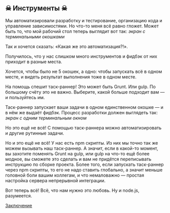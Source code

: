 ## ☠ Инструменты ☠ 

Мы автоматизировали разработку и тестирование, организацию кода и управление зависимостями. Но что-то меня всё равно гложет. Может быть то, что мой рабочий стол теперь выглядит вот так: _экран с терминальными окошками_

Так и хочется сказать: «Какая же это автоматизация?!».

Получилось, что у нас слишком много инструментов и фидбэк от них приходит в разные места.

Хочется, чтобы было не 5 окошек, а одно: чтобы запускать всё в одном месте, и видеть результат выполнения тоже в одном месте.

На помощь спешит таск-раннер! Это может быть Grunt. Или gulp. По большому счёту это не важно. Выберите, какой больше подходит вам — и пользуйтесь им.

Таск-раннер запускает ваши задачи в одном единственном окошке — и в нём же выдаёт фидбэк. Процесс разработки должен выглядеть так: _экран с одним терминальным окном_

Но это ещё не всё! С помощью таск-раннера можно автоматизировать и другие рутинные задачи.

Но и это ещё не всё! У нас есть npm скрипты. Из них мы точно так же можем вызывать наш таск-раннер. А значит, если в какой-то момент, вы захотите поменять Grunt на gulp, или gulp на что-то ещё более модное, вы сможете это сделать и вам не придётся переписывать инструкцию по сборке проекта. Более того, если запускать таск-раннер через npm скрипты, то его не надо ставить глобально, а значит меньше головной боли вашим коллегам, и что немаловажно — простая настройка сервера непрерывной интеграции. 

Вот теперь всё! Всё, что нам нужно это любовь. Ну и node.js, разумеется.

[Заключение](outro.md)
